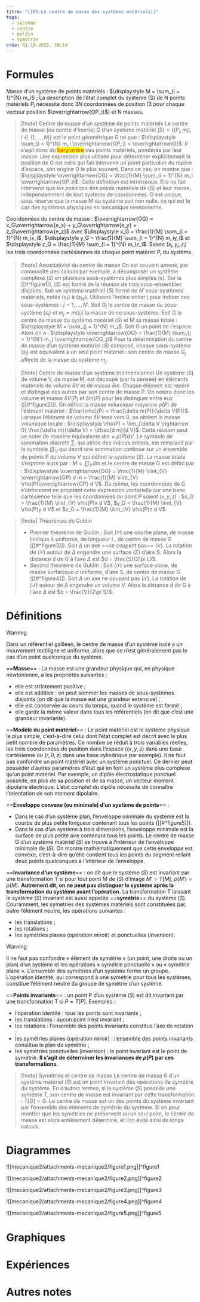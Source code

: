 ```yaml
---
titre: "[[01-Le centre de masse des systèmes matériels]]"
tags:
  - système
  - centre
  - guldin
  - symétrie
crée: 01-10-2025, 10:14
---
```

# Formules
Masse d’un système de points matériels : $\displaystyle M = \sum_{i = 1}^{N} m_i$ ; La description de l’état complet du système (S) de N points matériels $P_i$ nécessite donc $3N$ coordonnées de position (3 pour chaque vecteur position $\overrightarrow{OP_i}$) et N masses.

> [!note] Centre de masse d’un système de points matériels
> Le centre de masse (ou centre d’inertie) G d’un système matériel $(S) = \{(P_i, m_i), i \in (1, \ldots, N)\}$ est le point géométrique G tel que : $\displaystyle \sum_{i = 1}^{N} m_i \overrightarrow{GP_i} = \overrightarrow{0}$.
> Il s’agit donc du <mark style="color: red">barycentre</mark> des points matériels, pondérés par leur masse.
> Une expression plus utilisée pour déterminer explicitement la position de G est celle qui fait intervenir un point particulier du repère d’espace, son origine O le plus souvent. Dans ce cas, on montre que : $\displaystyle \overrightarrow{OG} = \frac{1}{M} \sum_{i = 1}^{N} m_i \overrightarrow{OP_i}$.
> Cette définition est intrinsèque. Elle ne fait intervenir que les positions des points matériels de $(S)$ et leur masse, indépendamment de tout système de coordonnées. G est unique, sous réserve que la masse M du système soit non nulle, ce qui est le cas des systèmes physiques en mécanique newtonienne.

Coordonnées du centre de masse : $\overrightarrow{OG} = x_G\overrightarrow{e_x} + y_G\overrightarrow{e_y} + z_G\overrightarrow{e_z}$ avec $\displaystyle x_G = \frac{1}{M} \sum_{i = 1}^{N} m_ix_i$, $\displaystyle y_G = \frac{1}{M} \sum_{i = 1}^{N} m_iy_i$ et $\displaystyle z_G = \frac{1}{M} \sum_{i = 1}^{N} m_iz_i$. Soient $(x_i, y_i, z_i)$ les trois coordonnées cartésiennes de chaque point matériel $P_i$ du système.

> [!note] Associativité du centre de masse
> On est souvent amené, par commodité des calculs par exemple, à décomposer un système complexe $(S)$ en plusieurs sous-systèmes plus simples $(s)$. Sur la [[#^figure1]], $(S)$ est formé de la réunion de trois sous-ensembles disjoints.
> Soit un système matériel $(S)$ formé de $N'$ sous-systèmes matériels, notés $(s_1)$ à $(s_{N'})$. Utilisons l’indice entier j pour indicer ces sous-systèmes : $j = 1, \ldots, N'$.
> Soit $G_j$ le centre de masse du sous-système $(s_j)$ et $m_j = m(s_j)$ la masse de ce sous-système.
> Soit G le centre de masse du système matériel $(S)$ et M sa masse totale : $\displaystyle M = \sum_{j = 1}^{N} m_j$.
> Soit O un point de l'espace.
> Alors on a : $\displaystyle \overrightarrow{OG} = \frac{1}{M} \sum_{j = 1}^{N'} m_j \overrightarrow{OG_j}$
> Pour la détermination du centre de masse d’un système matériel $(S)$ composé, chaque sous-système $(s_j)$ est équivalent à un seul point matériel : son centre de masse $G_j$ affecté de la masse du système $m_j$.

> [!note] Centre de masse d’un système tridimensionnel
> Un système $(S)$ de volume V, de masse M, est découpé (par la pensée) en éléments matériels de volume $\delta V$ et de masse $\delta m$. Chaque élément est repéré et distingué des autres par son centre de masse P. On notera donc les volume et masse $\delta V(P)$ et $\delta m(P)$ pour les distinguer entre eux ([[#^figure2]]).
> On définit la masse volumique moyenne $\bar{\rho}(P)$ de l’élément matériel : $\bar{\rho}(P) = \frac{\delta m(P)}{\delta V(P)}$.
> Lorsque l’élément de volume $\delta V$ tend vers 0, on obtient la masse volumique locale : $\displaystyle \rho(P) = \lim_{\delta V \rightarrow 0} \frac{\delta m}{\delta V} = \dfrac{d m}{d V}$. Cette relation peut se noter de manière équivalente $d m = \rho(P) d V$.
> Le symbole de sommation discrète $\sum$, qui utilise des indices entiers, est remplacé par le symbole $\iiint_{V}$ qui décrit une sommation continue sur un ensemble de points P du volume V qui définit le système $(S)$.
> La masse totale s’exprime alors par : $M = \iiint_{V} d m$ et le centre de masse G est défini par : $\displaystyle \overrightarrow{OG} = \frac{1}{M} \iiint_{V} \overrightarrow{OP} d m = \frac{1}{M} \iiint_{V} \rho(P)\overrightarrow{OP} d V$.
> De même, les coordonnées de G s’obtiennent en projetant cette expression vectorielle sur une base cartésienne telle que les coordonnées du point P soient $(x, y, z)$ : $x_G = \frac{1}{M} \iiint_{V} \rho(P)x d V$, $y_G = \frac{1}{M} \iiint_{V} \rho(P)y d V$ et $z_G = \frac{1}{M} \iiint_{V} \rho(P)z d V$.

> [!note] Théorèmes de Guldin
> - Premier théorème de Guldin : Soit $(\mathscr{C})$ une courbe plane, de masse linéique $\lambda$ uniforme, de longueur L, de centre de masse G ([[#^figure3]]). Soit $\Delta$ un axe ==ne coupant pas== $(\mathscr{C})$. La rotation de $(\mathscr{C})$ autour de $\Delta$ engendre une surface $(\Sigma)$ d’aire S. Alors la distance d de G à l’axe $\Delta$ est $d = \frac{S}{2\pi L}$.
> - Second théorème de Guldin : Soit $(\mathscr{S})$ une surface plane, de masse surfacique $\sigma$ uniforme, d’aire S, de centre de masse G ([[#^figure4]]). Soit $\Delta$ un axe ne coupant pas $(\mathscr{S})$. La rotation de $(\mathscr{S})$ autour de $\Delta$ engendre un volume V. Alors la distance d de G à l'axe $\Delta$ est $d = \frac{V}{2\pi S}$.
# Définitions
> [!warning]
> Dans un référentiel galiléen, le centre de masse d’un système isolé a un mouvement rectiligne et uniforme, alors que ce n’est généralement pas le cas d’un point quelconque du système.

==**Masse**== :
La masse est une grandeur physique qui, en physique newtonienne, a les propriétés suivantes :
- elle est strictement positive ;
- elle est additive : on peut sommer les masses de sous-systèmes disjoints (on dit que la masse est une grandeur extensive) ;
- elle est conservée au cours du temps, quand le système est fermé ;
- elle garde la même valeur dans tous les référentiels (on dit que c’est une grandeur invariante).

==**Modèle du point matériel**== :
Le point matériel est le système physique le plus simple, c’est-à-dire celui dont l’état complet est décrit avec le plus petit nombre de paramètres. Ce nombre se réduit à trois variables réelles, les trois coordonnées de position dans l’espace ($(x, y, z)$ dans une base cartésienne ou $(r, θ, z)$ dans une base cylindrique par exemple).
Il ne faut pas confondre un point matériel avec un système ponctuel. Ce dernier peut posséder d’autres paramètres d’état qui en font un système plus complexe qu’un point matériel.
Par exemple, un dipôle électrostatique ponctuel possède, en plus de sa position et de sa masse, un vecteur moment dipolaire électrique. L’état complet du dipôle nécessite de connaître l’orientation de son moment dipolaire.

==**Enveloppe convexe (ou minimale) d’un système de points**== :
- Dans le cas d’un système plan, l’enveloppe minimale du système est la courbe de plus petite longueur contenant tous les points ([[#^figure5]]).
- Dans le cas d’un système à trois dimensions, l’enveloppe minimale est la surface de plus petite aire contenant tous les points.
Le centre de masse G d’un système matériel $(S)$ se trouve à l’intérieur de l’enveloppe minimale de $(S)$.
On montre mathématiquement que cette enveloppe est convexe, c’est-à-dire qu’elle contient tous les points du segment reliant deux points quelconques à l’intérieur de l’enveloppe.

==**Invariance d’un système**== :
on dit que le système $(S)$ est invariant par une transformation T si pour tout point M de $(S)$ d’image $M' = T[M]$, $\rho(M') = \rho(M)$.
**Autrement dit, on ne peut pas distinguer le système après la transformation du système avant l’opération.**
La transformation T laissant le système $(S)$ invariant est aussi appelée ==**symétrie**== du système $(S)$.
Couramment, les symétries des systèmes matériels sont constituées par, outre l’élément neutre, les opérations suivantes :
- les translations ;
- les rotations ;
- les symétries planes (opération miroir) et ponctuelles (inversion).

> [!warning]
> Il ne faut pas confondre « élément de symétrie » (un point, une droite ou un plan) d’un système et les opérations « symétrie ponctuelle » ou « symétrie plane ».
> L’ensemble des symétries d’un système forme un groupe. L’opération identité, qui correspond à une symétrie pour tous les systèmes, constitue l’élément neutre du groupe de symétrie d’un système.

==**Points invariants**== :
un point P d’un système $(S)$ est dit invariant par une transformation T si $P = T[P]$.
Exemples :
- l’opération identité : tous les points sont invariants ;
- les translations : aucun point n’est invariant ;
- les rotations : l’ensemble des points invariants constitue l’axe de rotation ;
- les symétries planes (opération miroir) : l’ensemble des points invariants constitue le plan de symétrie ;
- les symétries ponctuelles (inversion) : le point invariant est le point de symétrie.
**Il s’agit de déterminer les invariances de $\rho(P)$ par ces transformations.**

> [!note] Symétries et centre de masse
> Le centre de masse G d’un système matériel $(S)$ est un point invariant des opérations de symétrie du système.
> En d’autres termes, si le système $(S)$ possède une symétrie T, son centre de masse est invariant par cette transformation : $T[G] = G$.
> Le centre de masse est un des points du système invariant par l’ensemble des éléments de symétrie du système. Si on peut montrer que les symétries ne préservent qu’un seul point, le centre de masse est alors entièrement déterminé, et l’on évite ainsi de longs calculs.
# Diagrammes
![[mecanique2/attachments-mecanique2/figure1.png]]^figure1

![[mecanique2/attachments-mecanique2/figure2.png]]^figure2

![[mecanique2/attachments-mecanique2/figure3.png]]^figure3

![[mecanique2/attachments-mecanique2/figure4.png]]^figure4

![[mecanique2/attachments-mecanique2/figure5.png]]^figure5
# Graphiques

# Expériences

# Autres notes
